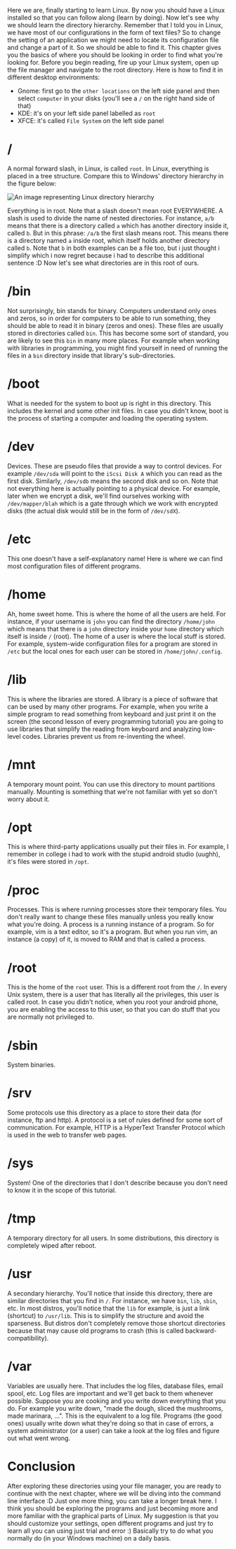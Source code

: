Here we are, finally starting to learn Linux. By now you should have a Linux installed so that you can follow along (learn by doing). Now let's see why we should learn the directory hierarchy. Remember that I told you in Linux, we have most of our configurations in the form of text files? So to change the setting of an application we might need to locate its configuration file and change a part of it. So we should be able to find it. This chapter gives you the basics of where you should be looking in order to find what you're looking for. Before you begin reading, fire up your Linux system, open up the file manager and navigate to the root directory. Here is how to find it in different desktop environments:

- Gnome: first go to the `other locations` on the left side panel and then select `computer` in your disks (you'll see a `/` on the right hand side of that)
- KDE: it's on your left side panel labelled as `root`
- XFCE: it's called `File System` on the left side panel

# /

A normal forward slash, in Linux, is called `root`. In Linux, everything is placed in a tree structure. Compare this to Windows' directory hierarchy in the figure below:

![An image representing Linux directory hierarchy](/learn-linux/images/directory_hierarchy.svg)

Everything is in root. Note that a slash doesn't mean root EVERYWHERE. A slash is used to divide the name of nested directories. For instance, `a/b` means that there is a directory called `a` which has another directory inside it, called `b`. But in this phrase: `/a/b` the first slash means root. This means there is a directory named `a` inside root, which itself holds another directory called `b`. Note that `b` in both examples can be a file too, but i just thought i simplify which i now regret because i had to describe this additional sentence :D Now let's see what directories are in this root of ours.

# /bin

Not surprisingly, bin stands for binary. Computers understand only ones and zeros, so in order for computers to be able to run something, they should be able to read it in binary (zeros and ones). These files are usually stored in directories called `bin`. This has become some sort of standard, you are likely to see this `bin` in many more places. For example when working with libraries in programming, you might find yourself in need of running the files in a `bin` directory inside that library's sub-directories.

# /boot

What is needed for the system to boot up is right in this directory. This includes the kernel and some other init files. In case you didn't know, boot is the process of starting a computer and loading the operating system.

# /dev

Devices. These are pseudo files that provide a way to control devices. For example `/dev/sda` will point to the `iScsi Disk A` which you can read as the first disk. Similarly, `/dev/sdb` means the second disk and so on. Note that not everything here is actually pointing to a physical device. For example, later when we encrypt a disk, we'll find ourselves working with `/dev/mapper/blah` which is a gate through which we work with encrypted disks (the actual disk would still be in the form of `/dev/sdX`).

# /etc

This one doesn't have a self-explanatory name! Here is where we can find most configuration files of different programs.

# /home

Ah, home sweet home. This is where the home of all the users are held. For instance, if your username is `john` you can find the directory `/home/john` which means that there is a `john` directory inside your `home` directory which itself is inside `/` (root). The home of a user is where the local stuff is stored. For example, system-wide configuration files for a program are stored in `/etc` but the local ones for each user can be stored in `/home/john/.config`.

# /lib

This is where the libraries are stored. A library is a piece of software that can be used by many other programs. For example, when you write a simple program to read something from keyboard and just print it on the screen (the second lesson of every programming tutorial) you are going to use libraries that simplify the reading from keyboard and analyzing low-level codes. Libraries prevent us from re-inventing the wheel.

# /mnt

A temporary mount point. You can use this directory to mount partitions manually. Mounting is something that we're not familiar with yet so don't worry about it.

# /opt

This is where third-party applications usually put their files in. For example, I remember in college i had to work with the stupid android studio (uughh), it's files were stored in `/opt`.

# /proc

Processes. This is where running processes store their temporary files. You don't really want to change these files manually unless you really know what you're doing. A process is a running instance of a program. So for example, vim is a text editor, so it's a program. But when you run vim, an instance (a copy) of it, is moved to RAM and that is called a process.

# /root

This is the home of the `root` user. This is a different root from the `/`. In every Unix system, there is a user that has literally all the privileges, this user is called root. In case you didn't notice, when you root your android phone, you are enabling the access to this user, so that you can do stuff that you are normally not privileged to.

# /sbin

System binaries.

# /srv

Some protocols use this directory as a place to store their data (for instance, ftp and http). A protocol is a set of rules defined for some sort of communication. For example, HTTP is a HyperText Transfer Protocol which is used in the web to transfer web pages.

# /sys

System! One of the directories that I don't describe because you don't need to know it in the scope of this tutorial.

# /tmp

A temporary directory for all users. In some distributions, this directory is completely wiped after reboot.

# /usr

A secondary hierarchy. You'll notice that inside this directory, there are similar directories that you find in `/`. For instance, we have `bin`, `lib`, `sbin`, etc. In most distros, you'll notice that the `lib` for example, is just a link (shortcut) to `/usr/lib`. This is to simplify the structure and avoid the sparseness. But distros don't completely remove those shortcut directories because that may cause old programs to crash (this is called backward-compatibility).

# /var

Variables are usually here. That includes the log files, database files, email spool, etc. Log files are important and we'll get back to them whenever possible. Suppose you are cooking and you write down everything that you do. For example you write down, "made the dough, sliced the mushrooms, made marinara, …". This is the equivalent to a log file. Programs (the good ones) usually write down what they're doing so that in case of errors, a system administrator (or a user) can take a look at the log files and figure out what went wrong.

# Conclusion

After exploring these directories using your file manager, you are ready to continue with the next chapter, where we will be diving into the command line interface :D Just one more thing, you can take a longer break here. I think you should be exploring the programs and just becoming more and more familiar with the graphical parts of Linux. My suggestion is that you should customize your settings, open different programs and just try to learn all you can using just trial and error :) Basically try to do what you normally do (in your Windows machine) on a daily basis.

